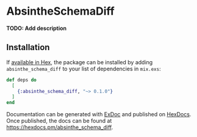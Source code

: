 # AbsintheSchemaDiff

**TODO: Add description**

## Installation

If [available in Hex](https://hex.pm/docs/publish), the package can be installed
by adding `absinthe_schema_diff` to your list of dependencies in `mix.exs`:

```elixir
def deps do
  [
    {:absinthe_schema_diff, "~> 0.1.0"}
  ]
end
```

Documentation can be generated with [ExDoc](https://github.com/elixir-lang/ex_doc)
and published on [HexDocs](https://hexdocs.pm). Once published, the docs can
be found at <https://hexdocs.pm/absinthe_schema_diff>.

